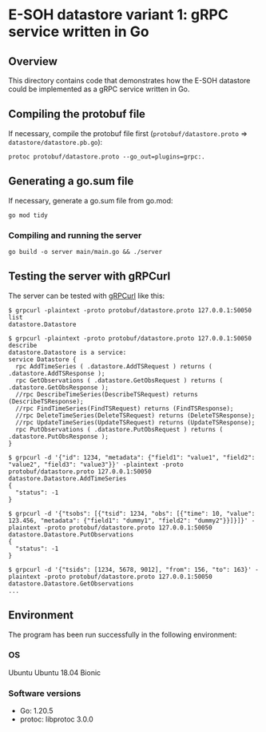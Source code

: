# E-SOH datastore variant 1: gRPC service written in Go

## Overview

This directory contains code that demonstrates how the E-SOH datastore could
be implemented as a gRPC service written in Go.

## Compiling the protobuf file

If necessary, compile the protobuf file first (`protobuf/datastore.proto` =>
`datastore/datastore.pb.go`):

```text
protoc protobuf/datastore.proto --go_out=plugins=grpc:.
```

## Generating a go.sum file

If necessary, generate a go.sum file from go.mod:

```text
go mod tidy
```

### Compiling and running the server

```text
go build -o server main/main.go && ./server
```

## Testing the server with gRPCurl

The server can be tested with [gRPCurl](https://github.com/fullstorydev/grpcurl) like this:

```text
$ grpcurl -plaintext -proto protobuf/datastore.proto 127.0.0.1:50050 list
datastore.Datastore
```

```text
$ grpcurl -plaintext -proto protobuf/datastore.proto 127.0.0.1:50050 describe
datastore.Datastore is a service:
service Datastore {
  rpc AddTimeSeries ( .datastore.AddTSRequest ) returns ( .datastore.AddTSResponse );
  rpc GetObservations ( .datastore.GetObsRequest ) returns ( .datastore.GetObsResponse );
  //rpc DescribeTimeSeries(DescribeTSRequest) returns (DescribeTSResponse);
  //rpc FindTimeSeries(FindTSRequest) returns (FindTSResponse);
  //rpc DeleteTimeSeries(DeleteTSRequest) returns (DeleteTSResponse);
  //rpc UpdateTimeSeries(UpdateTSRequest) returns (UpdateTSResponse);
  rpc PutObservations ( .datastore.PutObsRequest ) returns ( .datastore.PutObsResponse );
}
```

```text
$ grpcurl -d '{"id": 1234, "metadata": {"field1": "value1", "field2": "value2", "field3": "value3"}}' -plaintext -proto protobuf/datastore.proto 127.0.0.1:50050 datastore.Datastore.AddTimeSeries
{
  "status": -1
}
```

```text
$ grpcurl -d '{"tsobs": [{"tsid": 1234, "obs": [{"time": 10, "value": 123.456, "metadata": {"field1": "dummy1", "field2": "dummy2"}}]}]}' -plaintext -proto protobuf/datastore.proto 127.0.0.1:50050 datastore.Datastore.PutObservations
{
  "status": -1
}
```

```text
$ grpcurl -d '{"tsids": [1234, 5678, 9012], "from": 156, "to": 163}' -plaintext -proto protobuf/datastore.proto 127.0.0.1:50050 datastore.Datastore.GetObservations
...
```

## Environment

The program has been run successfully in the following environment:

### OS

Ubuntu Ubuntu 18.04 Bionic

### Software versions

- Go: 1.20.5
- protoc: libprotoc 3.0.0
